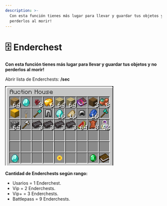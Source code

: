 ```yaml
---
description: >-
  Con esta función tienes más lugar para llevar y guardar tus objetos y no
  perderlos al morir!
---
```


# 🗄 Enderchest

**Con esta función tienes más lugar para llevar y guardar tus objetos y no perderlos al morir!**

Abrir lista de Enderchests: **/sec**

![](<../.gitbook/assets/image (1) (1).png>)

**Cantidad de Enderchests según rango:**

* Usarios = 1 Enderchest.
* Vip = 2 Enderchests.
* Vip+ = 3 Enderchests.
* Battlepass = 9 Enderchests.
